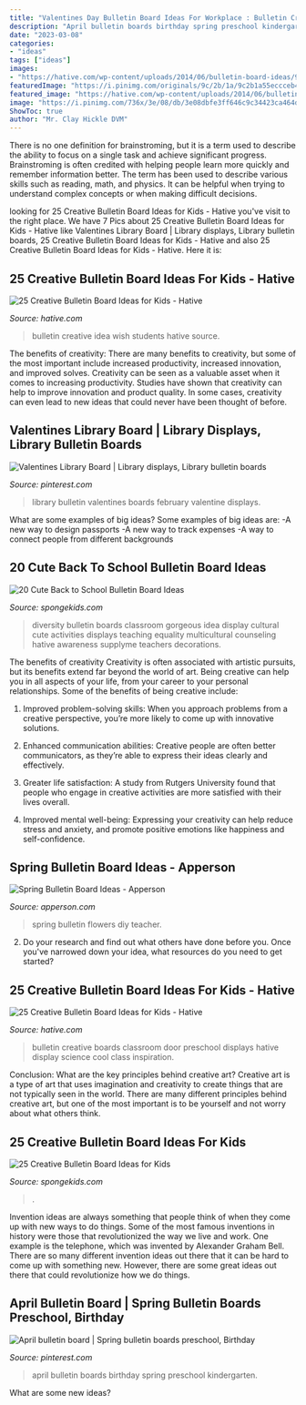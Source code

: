 ```yaml
---
title: "Valentines Day Bulletin Board Ideas For Workplace : Bulletin Creative Idea Wish Students Hative Source"
description: "April bulletin boards birthday spring preschool kindergarten"
date: "2023-03-08"
categories:
- "ideas"
tags: ["ideas"]
images:
- "https://hative.com/wp-content/uploads/2014/06/bulletin-board-ideas/9-be-bulletin-board-idea.jpg"
featuredImage: "https://i.pinimg.com/originals/9c/2b/1a/9c2b1a55eccceb4bcd492f6c8f80c96d.jpg"
featured_image: "https://hative.com/wp-content/uploads/2014/06/bulletin-board-ideas/9-be-bulletin-board-idea.jpg"
image: "https://i.pinimg.com/736x/3e/08/db/3e08dbfe3ff646c9c34423ca464d42ff.jpg"
ShowToc: true
author: "Mr. Clay Hickle DVM"
---
```



There is no one definition for brainstroming, but it is a term used to describe the ability to focus on a single task and achieve significant progress. Brainstroming is often credited with helping people learn more quickly and remember information better. The term has been used to describe various skills such as reading, math, and physics. It can be helpful when trying to understand complex concepts or when making difficult decisions.

	

		
looking for 25 Creative Bulletin Board Ideas for Kids - Hative you've visit to the right place. We have 7 Pics about 25 Creative Bulletin Board Ideas for Kids - Hative like Valentines Library Board | Library displays, Library bulletin boards, 25 Creative Bulletin Board Ideas for Kids - Hative and also 25 Creative Bulletin Board Ideas for Kids - Hative. Here it is:
		
    
## 25 Creative Bulletin Board Ideas For Kids - Hative

<img loading=lazy src="https://hative.com/wp-content/uploads/2014/06/bulletin-board-ideas/9-be-bulletin-board-idea.jpg" onerror="this.onerror=null;this.src='https://tse2.mm.bing.net/th?id=OIP.B3Z7aiegL2JUzCZ7x-laRQAAAA&amp;pid=15.1';" alt="25 Creative Bulletin Board Ideas for Kids - Hative">

_Source: hative.com_

>bulletin creative idea wish students hative source. 

	

The benefits of creativity: There are many benefits to creativity, but some of the most important include increased productivity, increased innovation, and improved solves.
Creativity can be seen as a valuable asset when it comes to increasing productivity. Studies have shown that creativity can help to improve innovation and product quality. In some cases, creativity can even lead to new ideas that could never have been thought of before.

    
## Valentines Library Board | Library Displays, Library Bulletin Boards

<img loading=lazy src="https://i.pinimg.com/originals/9c/2b/1a/9c2b1a55eccceb4bcd492f6c8f80c96d.jpg" onerror="this.onerror=null;this.src='https://tse4.mm.bing.net/th?id=OIP.qeng9GRX4PGuYcLKUA9OOQHaFj&amp;pid=15.1';" alt="Valentines Library Board | Library displays, Library bulletin boards">

_Source: pinterest.com_

>library bulletin valentines boards february valentine displays. 

	

What are some examples of big ideas?
Some examples of big ideas are: 
-A new way to design passports 
-A new way to track expenses 
-A way to connect people from different backgrounds

    
## 20 Cute Back To School Bulletin Board Ideas

<img loading=lazy src="https://spongekids.com/wp-content/uploads/2014/06/back-to-school-ideas/19-gorgeous-diversity-bulletin-board.jpg" onerror="this.onerror=null;this.src='https://tse4.mm.bing.net/th?id=OIP.ZKl-_D2SGDhyrv8lvNPBmwHaFj&amp;pid=15.1';" alt="20 Cute Back to School Bulletin Board Ideas">

_Source: spongekids.com_

>diversity bulletin boards classroom gorgeous idea display cultural cute activities displays teaching equality multicultural counseling hative awareness supplyme teachers decorations. 

	

The benefits of creativity
Creativity is often associated with artistic pursuits, but its benefits extend far beyond the world of art. Being creative can help you in all aspects of your life, from your career to your personal relationships.
Some of the benefits of being creative include:

1. Improved problem-solving skills: When you approach problems from a creative perspective, you’re more likely to come up with innovative solutions.

2. Enhanced communication abilities: Creative people are often better communicators, as they’re able to express their ideas clearly and effectively.

3. Greater life satisfaction: A study from Rutgers University found that people who engage in creative activities are more satisfied with their lives overall.

4. Improved mental well-being: Expressing your creativity can help reduce stress and anxiety, and promote positive emotions like happiness and self-confidence.

    
## Spring Bulletin Board Ideas - Apperson

<img loading=lazy src="https://wzdyi40flia20pjj535r3lh1-wpengine.netdna-ssl.com/wp-content/uploads/2016/03/Flowers-331x700.jpg" onerror="this.onerror=null;this.src='https://tse2.mm.bing.net/th?id=OIP.Sk1KrnhjtrN1MJPbCpzuuQHaPq&amp;pid=15.1';" alt="Spring Bulletin Board Ideas - Apperson">

_Source: apperson.com_

>spring bulletin flowers diy teacher. 

	

2. Do your research and find out what others have done before you. Once you've narrowed down your idea, what resources do you need to get started? 

    
## 25 Creative Bulletin Board Ideas For Kids - Hative

<img loading=lazy src="https://hative.com/wp-content/uploads/2014/06/bulletin-board-ideas/bulletin-board-ideas.jpg" onerror="this.onerror=null;this.src='https://tse1.mm.bing.net/th?id=OIP.k9vedxqPhenAzQYUnvIE-wHaQq&amp;pid=15.1';" alt="25 Creative Bulletin Board Ideas for Kids - Hative">

_Source: hative.com_

>bulletin creative boards classroom door preschool displays hative display science cool class inspiration. 

	

Conclusion: What are the key principles behind creative art?
Creative art is a type of art that uses imagination and creativity to create things that are not typically seen in the world. There are many different principles behind creative art, but one of the most important is to be yourself and not worry about what others think.

    
## 25 Creative Bulletin Board Ideas For Kids

<img loading=lazy src="https://spongekids.com/wp-content/uploads/2015/09/1-candy-themed-bulletin-board.jpg" onerror="this.onerror=null;this.src='https://tse3.mm.bing.net/th?id=OIP.LTxokux8TIDi1t3sR5_HtwHaMT&amp;pid=15.1';" alt="25 Creative Bulletin Board Ideas for Kids">

_Source: spongekids.com_

>. 

	

Invention ideas are always something that people think of when they come up with new ways to do things. Some of the most famous inventions in history were those that revolutionized the way we live and work. One example is the telephone, which was invented by Alexander Graham Bell. There are so many different invention ideas out there that it can be hard to come up with something new. However, there are some great ideas out there that could revolutionize how we do things.

    
## April Bulletin Board | Spring Bulletin Boards Preschool, Birthday

<img loading=lazy src="https://i.pinimg.com/736x/3e/08/db/3e08dbfe3ff646c9c34423ca464d42ff.jpg" onerror="this.onerror=null;this.src='https://tse2.mm.bing.net/th?id=OIP.VhAmRHkkYFsCbDM0wv_-PAHaJ3&amp;pid=15.1';" alt="April bulletin board | Spring bulletin boards preschool, Birthday">

_Source: pinterest.com_

>april bulletin boards birthday spring preschool kindergarten. 

	

What are some new ideas?
 

